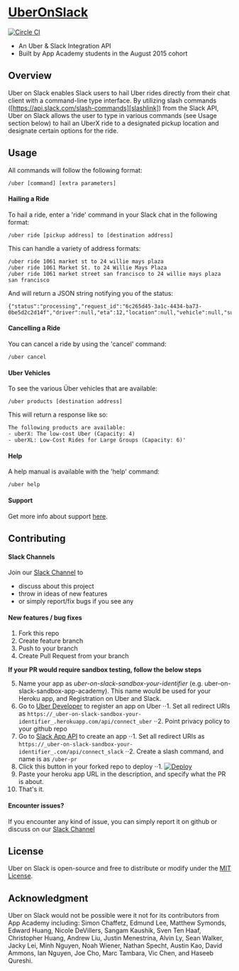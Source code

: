 # [UberOnSlack][uberslacklink]
[![Circle CI](https://circleci.com/gh/appacademy/uber_slack/tree/master.svg?style=svg)](https://circleci.com/gh/appacademy/uber_slack/tree/master)


* An Uber & Slack Integration API
* Built by App Academy students in the August 2015 cohort

## Overview

Uber on Slack enables Slack users to hail Uber rides directly from their chat client with a command-line type interface. By utilizing slash commands ([https://api.slack.com/slash-commands][slashlink]) from the Slack API, Uber on Slack allows the user to type in various commands (see Usage section below) to hail an UberX ride to a designated pickup location and designate certain options for the ride.

[slashlink]: https://api.slack.com/slash-commands
[uberslacklink]: https://uberonslack.com

## Usage

All commands will follow the following format:
```
/uber [command] [extra parameters]
```

#### Hailing a Ride
To hail a ride, enter a 'ride' command in your Slack chat in the following format:
```
/uber ride [pickup address] to [destination address]
```

This can handle a variety of address formats:
```
/uber ride 1061 market st to 24 willie mays plaza
/uber ride 1061 Market St. to 24 Willie Mays Plaza
/uber ride 1061 market street san francisco to 24 willie mays plaza san francisco
```

And will return a JSON string notifying you of the status:
```
{"status":"processing","request_id":"6c265d45-3a1c-4434-ba73-0be5d2c2d14f","driver":null,"eta":12,"location":null,"vehicle":null,"surge_multiplier":1.0}`
```

#### Cancelling a Ride
You can cancel a ride by using the 'cancel' command:
```
/uber cancel
```

#### Uber Vehicles
To see the various Über vehicles that are available:
```
/uber products [destination address]
```

This will return a response like so:
```
The following products are available:
- uberX: The low-cost Uber (Capacity: 4)
- uberXL: Low-Cost Rides for Large Groups (Capacity: 6)'
```

#### Help
A help manual is available with the 'help' command:
```
/uber help
```

#### Support
Get more info about support [here](support.md).

## Contributing

#### Slack Channels

Join our [Slack Channel](https://uberonslack.com/static_pages/join_slack_team) to

- discuss about this project
- throw in ideas of new features
- or simply report/fix bugs if you see any

#### New features / bug fixes

1. Fork this repo
2. Create feature branch
3. Push to your branch
4. Create Pull Request from your branch

**If your PR would require sandbox testing, follow the below steps**

5. Name your app as _uber-on-slack-sandbox-your-identifier_ (e.g. uber-on-slack-sandbox-app-academy). This name would be used for your Heroku app, and Registration on Uber and Slack.
6. Go to [Uber Developer] to register an app on Uber
⋅⋅1. Set all redirect URIs as `https://_uber-on-slack-sandbox-your-identifier_.herokuapp.com/api/connect_uber`
⋅⋅2. Point privacy policy to your github repo
7. Go to [Slack App API] to create an app
⋅⋅1. Set all redirect URIs as `https://_uber-on-slack-sandbox-your-identifier_.com/api/connect_slack`
⋅⋅2. Create a slash command, and name is as `/uber-pr`
8. Click this button in your forked repo to deploy
⋅⋅1. [![Deploy](https://www.herokucdn.com/deploy/button.svg)](https://heroku.com/deploy?template=https://github.com/username/repo)
9. Paste your heroku app URL in the description, and specify what the PR is about.
10. That's it.

[Uber Developer]: https://developer.uber.com/dashboard/create
[Slack App API]: https://api.slack.com/apps/new

#### Encounter issues?

If you encounter any kind of issue, you can simply report it on github or discuss on our 
[Slack Channel](https://uberonslack.com/static_pages/join_slack_team)

## License
Uber on Slack is open-source and free to distribute or modify under the
[MIT License](LICENSE.txt).

## Acknowledgment
Uber on Slack would not be possible were it not for its contributors from App
Academy including: Simon Chaffetz, Edmund Lee, Matthew Symonds, Edward Huang,
Nicole DeVillers, Sangam Kaushik, Sven Ten Haaf, Christopher Huang,
Andrew Liu, Justin Menestrina, Alvin Ly, Sean Walker, Jacky Lei, Minh Nguyen,
Noah Wiener, Nathan Specht, Austin Kao, David Ammons, Ian Nguyen,
Joe Cho, Marc Tambara, Vic Chen, and Haseeb Qureshi.
